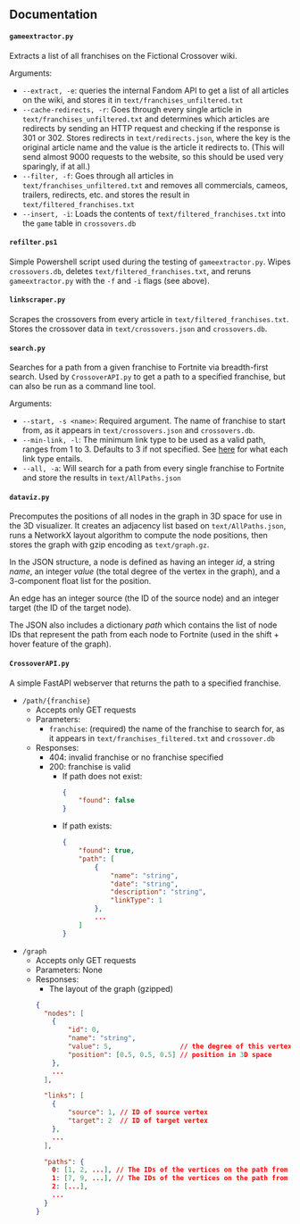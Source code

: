 ## Documentation 

#### `gameextractor.py`
Extracts a list of all franchises on the Fictional Crossover wiki.

Arguments:

* `--extract, -e`: queries the internal Fandom API to get a list of all articles on the wiki, and stores it in `text/franchises_unfiltered.txt`
* `--cache-redirects, -r`: Goes through every single article in `text/franchises_unfiltered.txt` and determines which articles are redirects by sending an HTTP request and checking if the response is 301 or 302. Stores redirects in `text/redirects.json`, where the key is the original article name and the value is the article it redirects to. (This will send almost 9000 requests to the website, so this should be used very sparingly, if at all.) 
* `--filter, -f`: Goes through all articles in `text/franchises_unfiltered.txt` and removes all commercials, cameos, trailers, redirects, etc. and stores the result in `text/filtered_franchises.txt`
* `--insert, -i`: Loads the contents of `text/filtered_franchises.txt` into the `game` table in `crossovers.db`


#### `refilter.ps1`

Simple Powershell script used during the testing of `gameextractor.py`. Wipes `crossovers.db`, deletes `text/filtered_franchises.txt`, and reruns `gameextractor.py` with the `-f` and `-i` flags (see above).

#### `linkscraper.py`

Scrapes the crossovers from every article in `text/filtered_franchises.txt`. Stores the crossover data in `text/crossovers.json` and `crossovers.db`. 

#### `search.py`

Searches for a path from a given franchise to Fortnite via breadth-first search. Used by `CrossoverAPI.py` to get a path to a specified franchise, but can also be run as a command line tool. 

Arguments:

* `--start, -s <name>`: Required argument. The name of franchise to start from, as it appears in `text/crossovers.json` and `crossovers.db`. 
* `--min-link, -l`: The minimum link type to be used as a valid path, ranges from 1 to 3. Defaults to 3 if not specified. See [here](https://fictionalcrossover.fandom.com/wiki/Link#Types_of_links) for what each link type entails. 
* `--all, -a`: Will search for a path from every single franchise to Fortnite and store the results in `text/AllPaths.json`

#### `dataviz.py`

Precomputes the positions of all nodes in the graph in 3D space for use in the 3D visualizer. It creates an adjacency list based on `text/AllPaths.json`, runs a NetworkX layout algorithm to compute the node positions, then stores the graph with gzip encoding as `text/graph.gz`.

In the JSON structure, a node is defined as having an integer *id*, a string *name*, an integer *value* (the total degree of the vertex in the graph), and a 3-component float list for the position. 

An edge has an integer source (the ID of the source node) and an integer target (the ID of the target node).

The JSON also includes a dictionary *path* which contains the list of node IDs that represent the path from each node to Fortnite (used in the shift + hover feature of the graph).

#### `CrossoverAPI.py`

A simple FastAPI webserver that returns the path to a specified franchise.

* `/path/{franchise}`
  * Accepts only GET requests
  * Parameters:
	* `franchise`: (required) the name of the franchise to search for, as it appears in `text/franchises_filtered.txt` and `crossover.db`
  * Responses:
	* 404: invalid franchise or no franchise specified
	* 200: franchise is valid
	  * If path does not exist:
		```json
		{
			"found": false
		}
		```
	  * If path exists:
		```json
		{
			"found": true,
			"path": [
				{
					"name": "string",
					"date": "string",
					"description": "string",
					"linkType": 1
				},
				...
			]
		}
		```
* `/graph`
  * Accepts only GET requests
  * Parameters: None
  * Responses:
	* The layout of the graph (gzipped)
	```json
	{
	  "nodes": [
		{
			"id": 0,
			"name": "string", 
			"value": 5,                 // the degree of this vertex
			"position": [0.5, 0.5, 0.5] // position in 3D space
		},
		...
	  ],

	  "links": [
		{
			"source": 1, // ID of source vertex
			"target": 2  // ID of target vertex
		},
		...
	  ],

	  "paths": {
		0: [1, 2, ...], // The IDs of the vertices on the path from vertex 0 to Fortnite
		1: [7, 9, ...], // The IDs of the vertices on the path from vertex 1 to Fortnite
		2: [...],
		...
	  }
	}
	```
